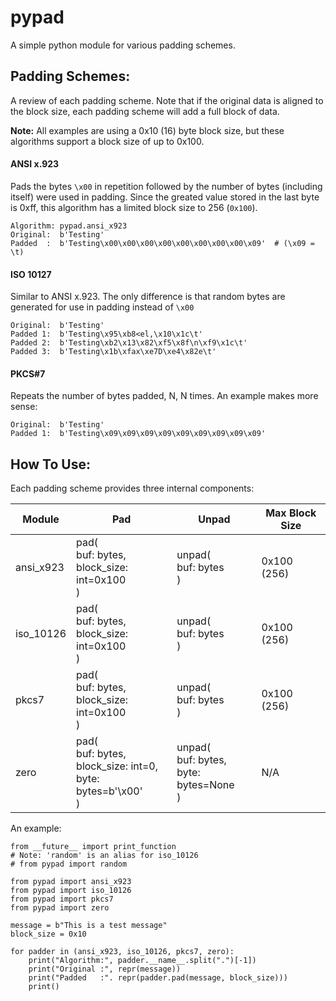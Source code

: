 # pypad
A simple python module for various padding schemes.

## Padding Schemes:
A review of each padding scheme. Note that if the original data is aligned to the block size, each padding scheme will add a full block of data.

**Note:** All examples are using a 0x10 (16) byte block size, but these algorithms support a block size of up to 0x100.

#### ANSI x.923
Pads the bytes `\x00` in repetition followed by the number of bytes (including itself) were used in padding. Since the greated value stored in the last byte is 0xff, this algorithm has a limited block size to 256 (`0x100`).

    Algorithm: pypad.ansi_x923
    Original:  b'Testing'
    Padded  :  b'Testing\x00\x00\x00\x00\x00\x00\x00\x00\x09'  # (\x09 = \t)

#### ISO 10127
Similar to ANSI x.923. The only difference is that random bytes are generated for use in padding instead of `\x00`

    Original:  b'Testing'
    Padded 1:  b'Testing\x95\xb8<el,\x10\x1c\t'
    Padded 2:  b'Testing\xb2\x13\x82\xf5\x8f\n\xf9\x1c\t'
    Padded 3:  b'Testing\x1b\xfax\xe7D\xe4\x82e\t'
    
#### PKCS#7
Repeats the number of bytes padded, N, N times. An example makes more sense:

    Original:  b'Testing'
    Padded 1:  b'Testing\x09\x09\x09\x09\x09\x09\x09\x09\x09'


## How To Use:

Each padding scheme provides three internal components:

| Module | Pad | Unpad | Max Block Size |
|-----------|-----|-------|----------------|
|ansi_x923 | pad(<br>buf: bytes, <br>block_size: int=0x100<br>) | unpad(<br>buf: bytes<br>) |0x100 (256)|
|iso_10126 | pad(<br>buf: bytes, <br>block_size: int=0x100<br>) | unpad(<br>buf: bytes<br>) |0x100 (256)|
|pkcs7 | pad(<br>buf: bytes, <br>block_size: int=0x100<br>) | unpad(<br>buf: bytes<br>) |0x100 (256)|
|zero | pad(<br>buf: bytes,<br>block_size: int=0,<br>byte: bytes=b'\x00'<br>) | unpad(<br>buf: bytes,<br>byte: bytes=None<br>) |N/A|

An example:

    from __future__ import print_function
    # Note: 'random' is an alias for iso_10126
    # from pypad import random
    
    from pypad import ansi_x923
    from pypad import iso_10126
    from pypad import pkcs7
    from pypad import zero
    
    message = b"This is a test message"
    block_size = 0x10
    
    for padder in (ansi_x923, iso_10126, pkcs7, zero):
        print("Algorithm:", padder.__name__.split(".")[-1])
        print("Original :", repr(message))
        print("Padded   :". repr(padder.pad(message, block_size)))
        print()
